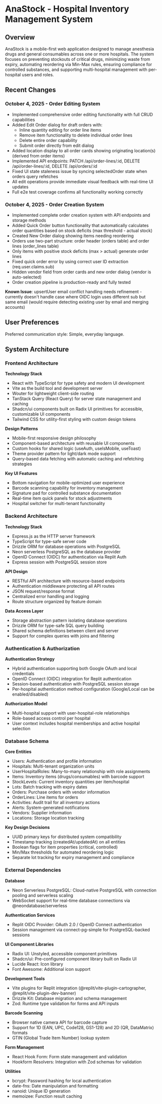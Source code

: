 # AnaStock - Hospital Inventory Management System

## Overview

AnaStock is a mobile-first web application designed to manage anesthesia drugs and general consumables across one or more hospitals. The system focuses on preventing stockouts of critical drugs, minimizing waste from expiry, automating reordering via Min-Max rules, ensuring compliance for controlled substances, and supporting multi-hospital management with per-hospital users and roles.

## Recent Changes

### October 4, 2025 - Order Editing System
- Implemented comprehensive order editing functionality with full CRUD capabilities
- Added Edit Order dialog for draft orders with:
  - Inline quantity editing for order line items
  - Remove item functionality to delete individual order lines
  - Delete entire order capability
  - Submit order directly from edit dialog
- Added location display to all order cards showing originating location(s) (derived from order items)
- Implemented API endpoints: PATCH /api/order-lines/:id, DELETE /api/order-lines/:id, DELETE /api/orders/:id
- Fixed UI state staleness issue by syncing selectedOrder state when orders query refetches
- All edit operations provide immediate visual feedback with real-time UI updates
- Full e2e test coverage confirms all functionality working correctly

### October 4, 2025 - Order Creation System
- Implemented complete order creation system with API endpoints and storage methods
- Added Quick Order button functionality that automatically calculates order quantities based on stock deficits (max threshold - actual stock)
- Created New Order dialog showing items needing reordering
- Orders use two-part structure: order header (orders table) and order lines (order_lines table)
- Only items with positive stock deficits (max > actual) generate order lines
- Fixed quick order error by using correct user ID extraction (req.user.claims.sub)
- Hidden vendor field from order cards and new order dialog (vendor is auto-selected)
- Order creation pipeline is production-ready and fully tested

**Known Issue**: upsertUser email conflict handling needs refinement - currently doesn't handle case where OIDC login uses different sub but same email (would require detecting existing user by email and merging accounts)

## User Preferences

Preferred communication style: Simple, everyday language.

## System Architecture

### Frontend Architecture

**Technology Stack**
- React with TypeScript for type safety and modern UI development
- Vite as the build tool and development server
- Wouter for lightweight client-side routing
- TanStack Query (React Query) for server state management and caching
- Shadcn/ui components built on Radix UI primitives for accessible, customizable UI components
- Tailwind CSS for utility-first styling with custom design tokens

**Design Patterns**
- Mobile-first responsive design philosophy
- Component-based architecture with reusable UI components
- Custom hooks for shared logic (useAuth, useIsMobile, useToast)
- Theme provider pattern for light/dark mode support
- Query-based data fetching with automatic caching and refetching strategies

**Key UI Features**
- Bottom navigation for mobile-optimized user experience
- Barcode scanning capability for inventory management
- Signature pad for controlled substance documentation
- Real-time item quick panels for stock adjustments
- Hospital switcher for multi-tenant functionality

### Backend Architecture

**Technology Stack**
- Express.js as the HTTP server framework
- TypeScript for type-safe server code
- Drizzle ORM for database operations with PostgreSQL
- Neon serverless PostgreSQL as the database provider
- OpenID Connect (OIDC) for authentication via Replit Auth
- Express session with PostgreSQL session store

**API Design**
- RESTful API architecture with resource-based endpoints
- Authentication middleware protecting all API routes
- JSON request/response format
- Centralized error handling and logging
- Route structure organized by feature domain

**Data Access Layer**
- Storage abstraction pattern isolating database operations
- Drizzle ORM for type-safe SQL query building
- Shared schema definitions between client and server
- Support for complex queries with joins and filtering

### Authentication & Authorization

**Authentication Strategy**
- Hybrid authentication supporting both Google OAuth and local credentials
- OpenID Connect (OIDC) integration for Replit authentication
- Session-based authentication with PostgreSQL session storage
- Per-hospital authentication method configuration (Google/Local can be enabled/disabled)

**Authorization Model**
- Multi-hospital support with user-hospital-role relationships
- Role-based access control per hospital
- User context includes hospital memberships and active hospital selection

### Database Schema

**Core Entities**
- Users: Authentication and profile information
- Hospitals: Multi-tenant organization units
- UserHospitalRoles: Many-to-many relationship with role assignments
- Items: Inventory items (drugs/consumables) with barcode support
- StockLevels: Current inventory quantities per item/hospital
- Lots: Batch tracking with expiry dates
- Orders: Purchase orders with vendor information
- OrderLines: Line items for orders
- Activities: Audit trail for all inventory actions
- Alerts: System-generated notifications
- Vendors: Supplier information
- Locations: Storage location tracking

**Key Design Decisions**
- UUID primary keys for distributed system compatibility
- Timestamp tracking (createdAt/updatedAt) on all entities
- Boolean flags for item properties (critical, controlled)
- Min/Max thresholds for automated reordering logic
- Separate lot tracking for expiry management and compliance

### External Dependencies

**Database**
- Neon Serverless PostgreSQL: Cloud-native PostgreSQL with connection pooling and serverless scaling
- WebSocket support for real-time database connections via @neondatabase/serverless

**Authentication Services**
- Replit OIDC Provider: OAuth 2.0 / OpenID Connect authentication
- Session management via connect-pg-simple for PostgreSQL-backed sessions

**UI Component Libraries**
- Radix UI: Unstyled, accessible component primitives
- Shadcn/ui: Pre-configured component library built on Radix UI
- Lucide React: Icon library
- Font Awesome: Additional icon support

**Development Tools**
- Vite plugins for Replit integration (@replit/vite-plugin-cartographer, @replit/vite-plugin-dev-banner)
- Drizzle Kit: Database migration and schema management
- Zod: Runtime type validation for forms and API inputs

**Barcode Scanning**
- Browser native camera API for barcode capture
- Support for 1D (EAN, UPC, Code128, GS1-128) and 2D (QR, DataMatrix) formats
- GTIN (Global Trade Item Number) lookup system

**Form Management**
- React Hook Form: Form state management and validation
- Hookform Resolvers: Integration with Zod schemas for validation

**Utilities**
- bcrypt: Password hashing for local authentication
- date-fns: Date manipulation and formatting
- nanoid: Unique ID generation
- memoizee: Function result caching